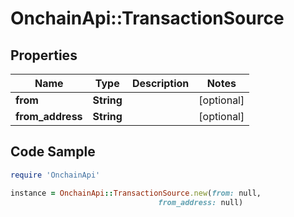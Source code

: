 # OnchainApi::TransactionSource

## Properties

Name | Type | Description | Notes
------------ | ------------- | ------------- | -------------
**from** | **String** |  | [optional] 
**from_address** | **String** |  | [optional] 

## Code Sample

```ruby
require 'OnchainApi'

instance = OnchainApi::TransactionSource.new(from: null,
                                 from_address: null)
```



